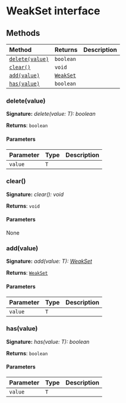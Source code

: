 # WeakSet interface













## Methods

| Method	   |  Returns	| Description|
|:-------------|:-------|:-----------|
|[`delete(value)`](#deletevalue)      | `boolean` |  |
|[`clear()`](#clear)      | `void` |  |
|[`add(value)`](#addvalue)      | [`WeakSet`](targetLink)<T> |  |
|[`has(value)`](#hasvalue)      | `boolean` |  |




### delete(value)



**Signature:** _delete(value: T): boolean_

**Returns**: `boolean`



#### Parameters


| Parameter	   | Type    | Description |
|:-------------|:---------------|:------------|
| `value`    | `T` |  |


### clear()



**Signature:** _clear(): void_

**Returns**: `void`



#### Parameters
None


### add(value)



**Signature:** _add(value: T): [WeakSet](../es6-collections/weakset.md)<T>_

**Returns**: [`WeakSet`](targetLink)<T>



#### Parameters


| Parameter	   | Type    | Description |
|:-------------|:---------------|:------------|
| `value`    | `T` |  |


### has(value)



**Signature:** _has(value: T): boolean_

**Returns**: `boolean`



#### Parameters


| Parameter	   | Type    | Description |
|:-------------|:---------------|:------------|
| `value`    | `T` |  |

